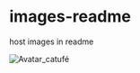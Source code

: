 # images-readme
host images in readme 

![Avatar_catufé](https://user-images.githubusercontent.com/93876695/140978177-d536fab9-d1a7-46df-9dd1-a50018f14883.png)
